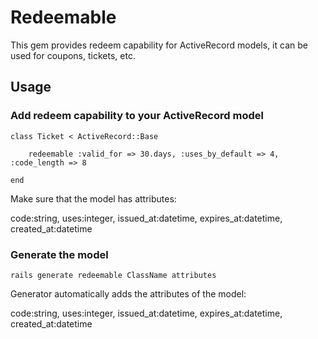 Redeemable
==========

This gem provides redeem capability for ActiveRecord models, it can be used for coupons, tickets, etc.

Usage
-----

### Add redeem capability to your ActiveRecord model

    class Ticket < ActiveRecord::Base

        redeemable :valid_for => 30.days, :uses_by_default => 4, :code_length => 8

    end

Make sure that the model has attributes:

code:string, uses:integer, issued_at:datetime, expires_at:datetime, created_at:datetime 


### Generate the model

    rails generate redeemable ClassName attributes

Generator automatically adds the attributes of the model:

code:string, uses:integer, issued_at:datetime, expires_at:datetime, created_at:datetime


